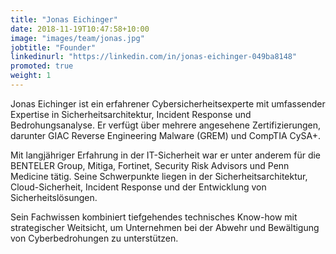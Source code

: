```yaml
---
title: "Jonas Eichinger"
date: 2018-11-19T10:47:58+10:00
image: "images/team/jonas.jpg"
jobtitle: "Founder"
linkedinurl: "https://linkedin.com/in/jonas-eichinger-049ba8148"
promoted: true
weight: 1
---
```


Jonas Eichinger ist ein erfahrener Cybersicherheitsexperte mit umfassender Expertise in Sicherheitsarchitektur, Incident Response und Bedrohungsanalyse. Er verfügt über mehrere angesehene Zertifizierungen, darunter GIAC Reverse Engineering Malware (GREM) und CompTIA CySA+.

Mit langjähriger Erfahrung in der IT-Sicherheit war er unter anderem für die BENTELER Group, Mitiga, Fortinet, Security Risk Advisors und Penn Medicine tätig. Seine Schwerpunkte liegen in der Sicherheitsarchitektur, Cloud-Sicherheit, Incident Response und der Entwicklung von Sicherheitslösungen.

Sein Fachwissen kombiniert tiefgehendes technisches Know-how mit strategischer Weitsicht, um Unternehmen bei der Abwehr und Bewältigung von Cyberbedrohungen zu unterstützen.